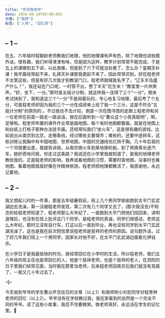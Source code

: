 ```yaml
---
title: "怀念程老师"
date: 2016-04-10T00:00:09Z
分类: ["随想"]
标签: ["人物", "回忆录"]
---
```


## – 1 –
在五、六年级时程毓龄老师教我们地理，他的地理课有声有色，除了地理也讲些题外话，很有趣，我们听得津津有味，但是因为这样，教学计划常常不能完成，于是五上的课挪到五下讲，以此类推，但是到了六下可就没处推了，怎么办？星期天补课！我早晨经常起不来，礼拜天补课那我更起不来了，因此常常迟到，好在程老师不太管这些，但是有好几次我才到教室门口，程老师就喊我名字了，“辽东半岛盛产什么？”，我还站在门口呢，一时答不出，憋了半天“花生米！”教室里一片哄笑声。“好，坐下，一分。”那时是五级计分制，就这样我一连得了三个“一分”。期末考试快到了，我知道这三个“一分”不是闹着玩的，专心地复习地理，最后考了个五分，可是程老师却因为我的三个一分在成绩单上给了我一个三分，这是不符合“五级计分制”的原则的 。不过我也不去计较，倒是一次在图书馆的走廊上程老师和另一位老师在前面一路走一路说话，我在后面听到一句“曹众这个小孩真聪明”，啊，足够啦。程老师布置的课外作业常是画地图，每个省的地图都要画，就是在地图上和白纸上打格子那种办法徒手画。还经常叫我们“坐火车”，这是很有趣的游戏，比如说出从南京到北京，走哪条线，经过哪些主要城市；难些的，还要中途转车，这些训练让我胸中有中国地图、世界地图。中国的交通线也烂熟于胸。几十年后我的一个邻居要出差，我就告诉她，从南京做火车到某地换轮船，到了再换乘长途汽车，她好奇地问我，你走过这条路？我说还在小学里我就知道了，是我的地理老师教给我的。正是程老师的影响，我养成看地图的习惯，需要时查地图，没事时也看地图，看着地图我就好像在作精神旅游。程老师把地理都教活了，我感谢他，永远记着他。

## – 2 –

我又想起儿时的一件事，那是五年级暑假前，班上几个男同学偷偷跑到太平门玄武湖边去洗澡，第一沒被程老师发现，第二次有几个同学又去了，(那次我沒去)不知怎的给程老师知道了，程老师那么大年纪了，一直跑到大平门把他们找回来，讲明道理后，也沒有在班上批评这⺇个同学，是程老师的真诚，同学们很感动，老师这么大年纪，那时又沒有自行车，打这以后一直到毕业，再也沒有同学到太平门玄武湖冼澡了。这也是我在前次短信里说程老师是慈祥的老师的原因。说句题外话，过了好几年我们班上一个男同学，因家长对他不好，在太平门玄武湖边服氰化钾自杀。

在小学日子是我最愉快的时光，故经常回忆在小学时的生活，所以程老师，我们五六年级的班主任也是常回忆的人，他是个慈祥老师，也是个慈祥的老人，在泗阳的日子里我们经常见面，当时我在那里当老师，后来程老师回南京后我们就没有見面了，一晃又几十年过去了。


–§–


今天收到爷爷的学生曹众怀念往日的文章（以上1）和南师附小刘宏同学对程育林老师的回忆（以上2）。爷爷没有在学校教过我，我在家看到的自然是一个完全不同的爷爷。读了这些小故事，我忍不住要微笑。做老师真好，永远活在学生的记忆里。👏